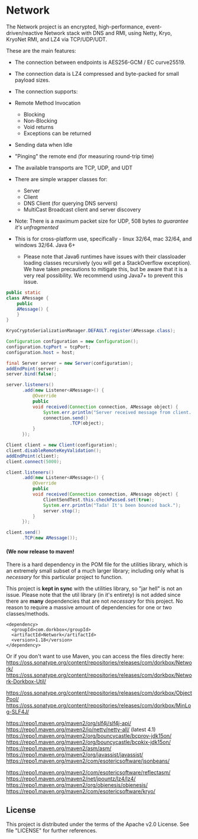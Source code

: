 Network
=======

The Network project is an encrypted, high-performance, event-driven/reactive Network stack with DNS and RMI, using Netty, Kryo, KryoNet RMI, and LZ4 via TCP/UDP/UDT. 

These are the main features:
- The connection between endpoints is AES256-GCM / EC curve25519.
- The connection data is LZ4 compressed and byte-packed for small payload sizes.
- The connection supports:
 - Remote Method Invocation
   - Blocking
   - Non-Blocking
   - Void returns
   - Exceptions can be returned
 - Sending data when Idle
 - "Pinging" the remote end (for measuring round-trip time)
 

- The available transports are TCP, UDP, and UDT
- There are simple wrapper classes for:
  - Server
  - Client
  - DNS Client (for querying DNS servers)
  - MultiCast Broadcast client and server discovery
  

- Note: There is a maximum packet size for UDP, 508 bytes *to guarantee it's unfragmented*

- This is for cross-platform use, specifically - linux 32/64, mac 32/64, and windows 32/64. Java 6+
    - Please note that Java6 runtimes have issues with their classloader loading classes recursively (you will get a StackOverflow exception). We have taken precautions to mitigate this, but be aware that it is a very real possibility. We recommend using Java7+ to prevent this issue.

``` java
public static
class AMessage {
    public
    AMessage() {
    }
}

KryoCryptoSerializationManager.DEFAULT.register(AMessage.class);

Configuration configuration = new Configuration();
configuration.tcpPort = tcpPort;
configuration.host = host;

final Server server = new Server(configuration);
addEndPoint(server);
server.bind(false);

server.listeners()
      .add(new Listener<AMessage>() {
          @Override
          public
          void received(Connection connection, AMessage object) {
              System.err.println("Server received message from client. Bouncing back.");
              connection.send()
                        .TCP(object);
          }
      });

Client client = new Client(configuration);
client.disableRemoteKeyValidation();
addEndPoint(client);
client.connect(5000);

client.listeners()
      .add(new Listener<AMessage>() {
          @Override
          public
          void received(Connection connection, AMessage object) {
              ClientSendTest.this.checkPassed.set(true);
              System.err.println("Tada! It's been bounced back.");
              server.stop();
          }
      });

client.send()
      .TCP(new AMessage());

```



<h4>(We now release to maven!</h4> 

There is a hard dependency in the POM file for the utilities library, which is an extremely small subset of a much larger library; including only what is *necessary* for this particular project to function.

This project is **kept in sync** with the utilities library, so "jar hell" is not an issue. Please note that the util library (in it's entirety) is not added since there are **many** dependencies that are not *necessary* for this project. No reason to require a massive amount of dependencies for one or two classes/methods. 
```
<dependency>
  <groupId>com.dorkbox</groupId>
  <artifactId>Network</artifactId>
  <version>1.18</version>
</dependency>
```

Or if you don't want to use Maven, you can access the files directly here:  
https://oss.sonatype.org/content/repositories/releases/com/dorkbox/Network/  
https://oss.sonatype.org/content/repositories/releases/com/dorkbox/Network-Dorkbox-Util/  


https://oss.sonatype.org/content/repositories/releases/com/dorkbox/ObjectPool/  
https://oss.sonatype.org/content/repositories/releases/com/dorkbox/MinLog-SLF4J/  

https://repo1.maven.org/maven2/org/slf4j/slf4j-api/  
https://repo1.maven.org/maven2/io/netty/netty-all/  (latest 4.1)  
https://repo1.maven.org/maven2/org/bouncycastle/bcprov-jdk15on/  
https://repo1.maven.org/maven2/org/bouncycastle/bcpkix-jdk15on/  
https://repo1.maven.org/maven2/asm/asm/  
https://repo1.maven.org/maven2/org/javassist/javassist/  
https://repo1.maven.org/maven2/com/esotericsoftware/jsonbeans/   


https://repo1.maven.org/maven2/com/esotericsoftware/reflectasm/  
https://repo1.maven.org/maven2/net/jpountz/lz4/lz4/    
https://repo1.maven.org/maven2/org/objenesis/objenesis/  
https://repo1.maven.org/maven2/com/esotericsoftware/kryo/  

<h2>License</h2>

This project is distributed under the terms of the Apache v2.0 License. See file "LICENSE" for further references.


